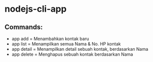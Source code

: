 # nodejs-cli-app

## Commands:
- app add = Menambahkan kontak baru
- app list = Menampilkan semua Nama & No. HP kontak
- app detail = Menampilkan detail sebuah kontak, berdasarkan Nama
- app delete = Menghapus sebuah kontak berdasarkan Nama
